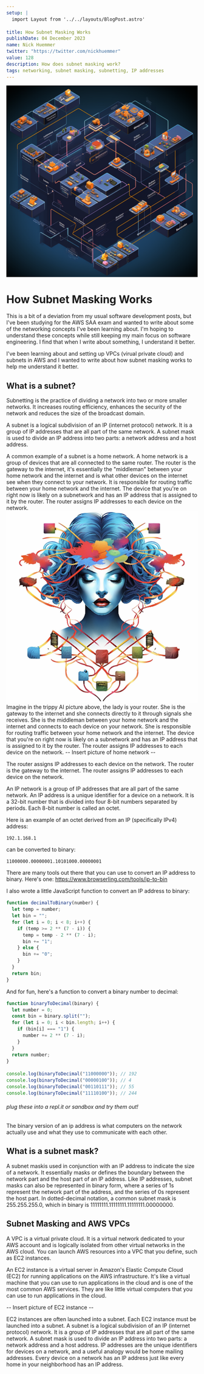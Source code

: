 ```yaml
---
setup: |
  import Layout from '../../layouts/BlogPost.astro'

title: How Subnet Masking Works
publishDate: 04 December 2023
name: Nick Huemmer
twitter: "https://twitter.com/nickhuemmer"
value: 128
description: How does subnet masking work?
tags: networking, subnet masking, subnetting, IP addresses
---
```


![Subnet](/public/img/network_diagram.png)

# How Subnet Masking Works

This is a bit of a deviation from my usual software development posts, but I've been studying for the AWS SAA exam and wanted to write about some of the networking concepts I've been learning about. I'm hoping to understand these concepts while still keeping my main focus on software engineering. I find that when I write about something, I understand it better.

I've been learning about and setting up VPCs (virual private cloud) and subnets in AWS and I wanted to write about how subnet masking works to help me understand it better.

## What is a subnet?

Subnetting is the practice of dividing a network into two or more smaller networks. It increases routing efficiency, enhances the security of the network and reduces the size of the broadcast domain.

A subnet is a logical subdivision of an IP (internet protocol) network. It is a group of IP addresses that are all part of the same network. A subnet mask is used to divide an IP address into two parts: a network address and a host address.


A common example of a subnet is a home network. A home network is a group of devices that are all connected to the same router. The router is the gateway to the internet, it's essentially the "middleman" between your home network and the internet and is what other devices on the internet see when they connect to your network. It is responsible for routing traffic between your home network and the internet. The device that you're on right now is likely on a subnetwork and has an IP address that is assigned to it by the router. The router assigns IP addresses to each device on the network.
![Router](/public/img/router_lady.png)
Imagine in the trippy AI picture above, the lady is your router. She is the gateway to the internet and she connects directly to it through signals she receives. She is the middleman between your home network and the internet and connects to each device on your network. She is responsible for routing traffic between your home network and the internet. The device that you're on right now is likely on a subnetwork and has an IP address that is assigned to it by the router. The router assigns IP addresses to each device on the network.
-- Insert picture of home network --

The router assigns IP addresses to each device on the network. The router is the gateway to the internet. The router assigns IP addresses to each device on the network.

An IP network is a group of IP addresses that are all part of the same network. An IP address is a unique identifier for a device on a network. It is a 32-bit number that is divided into four 8-bit numbers separated by periods. Each 8-bit number is called an octet.

Here is an example of an octet derived from an IP (specifically IPv4) address:

```
192.1.168.1
```

can be converted to binary:

```
11000000.00000001.10101000.00000001
```

There are many tools out there that you can use to convert an IP address to binary. Here's one: https://www.browserling.com/tools/ip-to-bin

I also wrote a little JavaScript function to convert an IP address to binary:

```javascript
function decimalToBinary(number) {
  let temp = number;
  let bin = "";
  for (let i = 0; i < 8; i++) {
    if (temp >= 2 ** (7 - i)) {
      temp = temp - 2 ** (7 - i);
      bin += "1";
    } else {
      bin += "0";
    }
  }
  return bin;
}
```

And for fun, here's a function to convert a binary number to decimal:

```javascript
function binaryToDecimal(binary) {
  let number = 0;
  const bin = binary.split("");
  for (let i = 0; i < bin.length; i++) {
    if (bin[i] === "1") {
      number += 2 ** (7 - i);
    }
  }
  return number;
}

console.log(binaryToDecimal("11000000")); // 192
console.log(binaryToDecimal("00000100")); // 4
console.log(binaryToDecimal("00110111")); // 55
console.log(binaryToDecimal("11110100")); // 244
```

###### plug these into a repl.it or sandbox and try them out!

The binary version of an ip address is what computers on the network actually use and what they use to communicate with each other.

## What is a subnet mask?

A subnet maskis used in conjunction with an IP address to indicate the size of a network. It essentially masks or defines the boundary between the network part and the host part of an IP address. Like IP addresses, subnet masks can also be represented in binary form, where a series of 1s represent the network part of the address, and the series of 0s represent the host part. In dotted-decimal notation, a common subnet mask is 255.255.255.0, which in binary is 11111111.11111111.11111111.00000000.

## Subnet Masking and AWS VPCs

A VPC is a virtual private cloud. It is a virtual network dedicated to your AWS account and is logically isolated from other virtual networks in the AWS cloud. You can launch AWS resources into a VPC that you define, such as EC2 instances.

An EC2 instance is a virtual server in Amazon's Elastic Compute Cloud (EC2) for running applications on the AWS infrastructure. It's like a virtual machine that you can use to run applications in the cloud and is one of the most common AWS services. They are like little virtual computers that you can use to run applications in the cloud.

-- Insert picture of EC2 instance --

EC2 instances are often launched into a subnet. Each EC2 instance must be launched into a subnet. A subnet is a logical subdivision of an IP (internet protocol) network. It is a group of IP addresses that are all part of the same network. A subnet mask is used to divide an IP address into two parts: a network address and a host address. IP addresses are the unique identifiers for devices on a network, and a useful analogy would be home mailing addresses. Every device on a network has an IP address just like every home in your neighborhood has an IP address.
